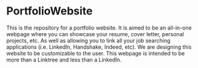 # PortfolioWebsite
This is the repository for a portfolio website. It is aimed to be an all-in-one webpage where you can showcase your resume, cover letter, personal projects, etc. As well as allowing you to link all your job searching applications (i.e. LinkedIn, Handshake, Indeed, etc). We are designing this website to be customizable to the user. This webpage is intended to be more than a Linktree and less than a LinkedIn.
